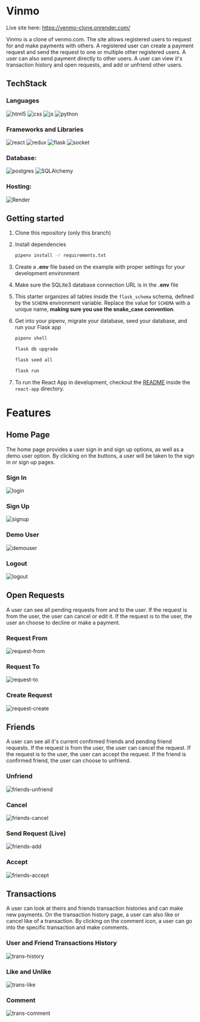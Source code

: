 # Vinmo

Live site here: https://venmo-clone.onrender.com/

Vinmo is a clone of venmo.com. The site allows registered users to request for and make payments with others. A registered user can create a payment request and send the request to one or multiple other registered users. A user can also send payment directly to other users. A user can view it's transaction history and open requests, and add or unfriend other users.

## TechStack

### Languages

![html5](https://img.shields.io/badge/HTML5-E34F26?style=for-the-badge&logo=html5&logoColor=white)
![css](https://img.shields.io/badge/CSS3-1572B6?style=for-the-badge&logo=css3&logoColor=white)
![js](https://img.shields.io/badge/JavaScript-323330?style=for-the-badge&logo=javascript&logoColor=F7DF1E)
![python](https://img.shields.io/badge/Python-FFD43B?style=for-the-badge&logo=python&logoColor=blue)

### Frameworks and Libraries

![react](https://img.shields.io/badge/React-20232A?style=for-the-badge&logo=react&logoColor=61DAFB)
![redux](https://img.shields.io/badge/Redux-593D88?style=for-the-badge&logo=redux&logoColor=white)
![flask](https://img.shields.io/badge/Flask-000000?style=for-the-badge&logo=flask&logoColor=white)
![socket](https://img.shields.io/badge/Socket.io-010101?&style=for-the-badge&logo=Socket.io&logoColor=white)

### Database:

![postgres](https://img.shields.io/badge/PostgreSQL-316192?style=for-the-badge&logo=postgresql&logoColor=white)
![SQLAlchemy](https://img.shields.io/badge/SQLAlchemy-100000?style=for-the-badge&logo=sql&logoColor=BA1212&labelColor=AD0000&color=A90000)

### Hosting:

![Render](https://img.shields.io/badge/Render-%46E3B7.svg?style=for-the-badge&logo=render&logoColor=white)


## Getting started
1. Clone this repository (only this branch)

2. Install dependencies

      ```bash
      pipenv install -r requirements.txt
      ```

3. Create a **.env** file based on the example with proper settings for your
   development environment

4. Make sure the SQLite3 database connection URL is in the **.env** file

5. This starter organizes all tables inside the `flask_schema` schema, defined
   by the `SCHEMA` environment variable.  Replace the value for
   `SCHEMA` with a unique name, **making sure you use the snake_case
   convention**.

6. Get into your pipenv, migrate your database, seed your database, and run your Flask app

   ```bash
   pipenv shell
   ```

   ```bash
   flask db upgrade
   ```

   ```bash
   flask seed all
   ```

   ```bash
   flask run
   ```

7. To run the React App in development, checkout the [README](./react-app/README.md) inside the `react-app` directory.

# Features

## Home Page
The home page provides a user sign in and sign up options, as well as a demo user option. By clicking on the buttons, a user will be taken to the sign in or sign up pages.
### Sign In
![login](https://user-images.githubusercontent.com/34921536/210405112-cb96c94f-f860-48c0-adf2-e041d38ee832.gif)

### Sign Up
![signup](https://user-images.githubusercontent.com/34921536/210413515-414bed14-2c10-458d-875c-9e2dc411330a.gif)

### Demo User
![demouser](https://user-images.githubusercontent.com/34921536/210413538-7bcf4461-8958-4009-a2a1-ccda34792657.gif)

### Logout
![logout](https://user-images.githubusercontent.com/34921536/210413557-e8083c54-986b-43a1-8c69-d455c8e71ec2.gif)

## Open Requests
A user can see all pending requests from and to the user. If the request is from the user, the user can cancel or edit it. If the request is to the user, the user an choose to decline or make a payment.

### Request From
![request-from](https://user-images.githubusercontent.com/34921536/210413576-88acca8a-9018-481b-88a4-cdab4ccf09fc.gif)

### Request To
![request-to](https://user-images.githubusercontent.com/34921536/210413587-6f93a5ac-18a6-4fbc-85b7-700d006ce093.gif)

### Create Request
![request-create](https://user-images.githubusercontent.com/34921536/210413604-24a0dcea-0251-4211-a22d-bb3cd5d805c9.gif)

## Friends
A user can see all it's current confirmed friends and pending friend requests. If the request is from the user, the user can cancel the request. If the request is to the user, the user can accept the request. If the friend is confirmed friend, the user can choose to unfriend.

### Unfriend
![friends-unfriend](https://user-images.githubusercontent.com/34921536/210413622-0d571b05-bbac-4ef9-bf9c-3f9e68e0d49d.gif)

### Cancel
![friends-cancel](https://user-images.githubusercontent.com/34921536/210413627-77ca0b34-4b23-40d5-afec-355814dcf414.gif)

### Send Request (Live)
![friends-add](https://user-images.githubusercontent.com/34921536/210413640-2956917a-4688-4bc7-a670-bcb7dc882713.gif)

### Accept
![friends-accept](https://user-images.githubusercontent.com/34921536/210413683-1b448d19-c58a-44d7-b41a-23d6555a7094.gif)

## Transactions
A user can look at theirs and friends transaction histories and can make new payments. On the transaction history page, a user can also like or cancel like of a transaction. By clicking on the comment icon, a user can go into the specific transaction and make comments.

### User and Friend Transactions History
![trans-history](https://user-images.githubusercontent.com/34921536/210413718-69d43301-0e85-4ad8-b775-402113ab179c.gif)

### Like and Unlike
![trans-like](https://user-images.githubusercontent.com/34921536/210413726-5b3893f2-e8ce-411b-94ea-3be4abd2358c.gif)

### Comment
![trans-comment](https://user-images.githubusercontent.com/34921536/210413741-29d1ab10-ef03-4538-b7f3-48e5c2c70c2b.gif)
